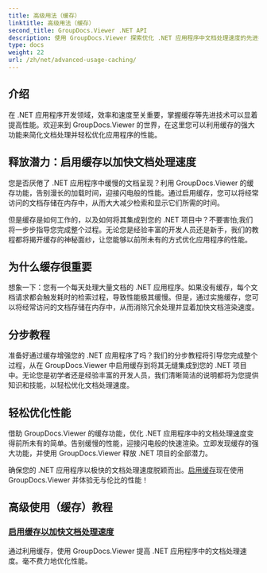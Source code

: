 ```yaml
---
title: 高级用法（缓存）
linktitle: 高级用法（缓存）
second_title: GroupDocs.Viewer .NET API
description: 使用 GroupDocs.Viewer 探索优化 .NET 应用程序中文档处理速度的先进技术。立即了解如何启用缓存以获得更快的性能！
type: docs
weight: 22
url: /zh/net/advanced-usage-caching/
---
```


## 介绍

在 .NET 应用程序开发领域，效率和速度至关重要，掌握缓存等先进技术可以显着提高性能。欢迎来到 GroupDocs.Viewer 的世界，在这里您可以利用缓存的强大功能来简化文档处理并轻松优化应用程序的性能。

## 释放潜力：启用缓存以加快文档处理速度

您是否厌倦了 .NET 应用程序中缓慢的文档呈现？利用 GroupDocs.Viewer 的缓存功能，告别漫长的加载时间，迎接闪电般的性能。通过启用缓存，您可以将经常访问的文档存储在内存中，从而大大减少检索和显示它们所需的时间。

但是缓存是如何工作的，以及如何将其集成到您的 .NET 项目中？不要害怕;我们将一步步指导您完成整个过程。无论您是经验丰富的开发人员还是新手，我们的教程都将揭开缓存的神秘面纱，让您能够以前所未有的方式优化应用程序的性能。

## 为什么缓存很重要

想象一下：您有一个每天处理大量文档的 .NET 应用程序。如果没有缓存，每个文档请求都会触发耗时的检索过程，导致性能极其缓慢。但是，通过实施缓存，您可以将经常访问的文档存储在内存中，从而消除冗余处理并显着加快文档渲染速度。

## 分步教程

准备好通过缓存增强您的 .NET 应用程序了吗？我们的分步教程将引导您完成整个过程，从在 GroupDocs.Viewer 中启用缓存到将其无缝集成到您的 .NET 项目中。无论您是初学者还是经验丰富的开发人员，我们清晰简洁的说明都将为您提供知识和技能，以轻松优化文档处理速度。

## 轻松优化性能

借助 GroupDocs.Viewer 的缓存功能，优化 .NET 应用程序中的文档处理速度变得前所未有的简单。告别缓慢的性能，迎接闪电般的快速渲染。立即发现缓存的强大功能，并使用 GroupDocs.Viewer 释放 .NET 项目的全部潜力。

确保您的 .NET 应用程序以极快的文档处理速度脱颖而出。[启用缓存](./enable-caching/)现在使用 GroupDocs.Viewer 并体验无与伦比的性能！

## 高级使用（缓存）教程
### [启用缓存以加快文档处理速度](./enable-caching/)
通过利用缓存，使用 GroupDocs.Viewer 提高 .NET 应用程序中的文档处理速度。毫不费力地优化性能。
